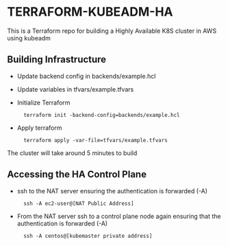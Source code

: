 # TERRAFORM-KUBEADM-HA

This is a Terraform repo for building a Highly Available K8S cluster in AWS using kubeadm

## Building Infrastructure
    
* Update backend config in backends/example.hcl
* Update variables in tfvars/example.tfvars
* Initialize Terraform

        terraform init -backend-config=backends/example.hcl
* Apply terraform

        terraform apply -var-file=tfvars/example.tfvars
        
The cluster will take around 5 minutes to build

## Accessing the HA Control Plane

* ssh to the NAT server ensuring the authentication is forwarded (-A)

        ssh -A ec2-user@[NAT Public Address]
* From the NAT server ssh to a control plane node again ensuring that the authentication is forwarded (-A)

        ssh -A centos@[kubemaster private address]

